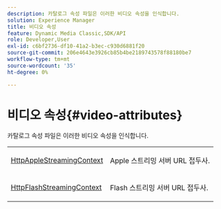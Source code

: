 ```yaml
---
description: 카탈로그 속성 파일은 이러한 비디오 속성을 인식합니다.
solution: Experience Manager
title: 비디오 속성
feature: Dynamic Media Classic,SDK/API
role: Developer,User
exl-id: c6bf2736-df10-41a2-b3ec-c930d6881f20
source-git-commit: 206e4643e3926cb85b4be2189743578f88180be7
workflow-type: tm+mt
source-wordcount: '35'
ht-degree: 0%

---
```


# 비디오 속성{#video-attributes}

카탈로그 속성 파일은 이러한 비디오 속성을 인식합니다.

<table id="simpletable_1BA1280A92F740549FE4DB8907789F0B"> 
 <tr class="strow"> 
  <td class="stentry"> <p><span class="codeph"> <a href="../../../../../../is-api/image-catalog/image-serving-api-ref/c-image-catalog-reference/c-attributes-reference/r-httpapplestreamingcontext.md#reference-1c3c53b5823c41e98e4d6303e0ac2983" type="reference" format="dita" scope="local"> HttpAppleStreamingContext</a></span> </p></td> 
  <td class="stentry"> <p>Apple 스트리밍 서버 URL 접두사. </p></td> 
 </tr> 
 <tr class="strow"> 
  <td class="stentry"> <p><span class="codeph"> <a href="../../../../../../is-api/image-catalog/image-serving-api-ref/c-image-catalog-reference/c-attributes-reference/r-httpflashstreamingcontext.md#reference-c540fe87640e41f7a689a14a05ef5c72" type="reference" format="dita" scope="local"> HttpFlashStreamingContext</a> </span> </p></td> 
  <td class="stentry"> <p>Flash 스트리밍 서버 URL 접두사. </p></td> 
 </tr> 
</table>
